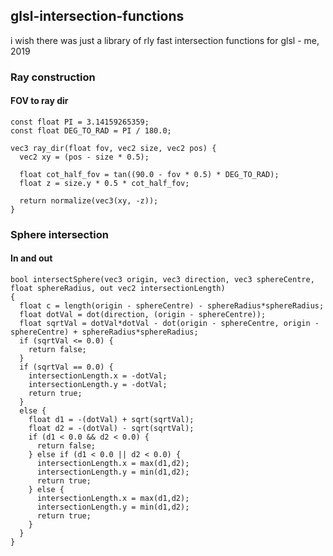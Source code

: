 ## glsl-intersection-functions

i wish there was just a library of rly fast intersection functions for glsl  - me, 2019

### Ray construction

#### FOV to ray dir

```
const float PI = 3.14159265359;
const float DEG_TO_RAD = PI / 180.0;

vec3 ray_dir(float fov, vec2 size, vec2 pos) {
  vec2 xy = (pos - size * 0.5);

  float cot_half_fov = tan((90.0 - fov * 0.5) * DEG_TO_RAD);
  float z = size.y * 0.5 * cot_half_fov;

  return normalize(vec3(xy, -z));
}
```

### Sphere intersection

#### In and out

```
bool intersectSphere(vec3 origin, vec3 direction, vec3 sphereCentre, float sphereRadius, out vec2 intersectionLength)
{
  float c = length(origin - sphereCentre) - sphereRadius*sphereRadius;
  float dotVal = dot(direction, (origin - sphereCentre));
  float sqrtVal = dotVal*dotVal - dot(origin - sphereCentre, origin - sphereCentre) + sphereRadius*sphereRadius;
  if (sqrtVal <= 0.0) {
    return false;
  }
  if (sqrtVal == 0.0) {
    intersectionLength.x = -dotVal;
    intersectionLength.y = -dotVal;
    return true;
  }
  else {
    float d1 = -(dotVal) + sqrt(sqrtVal);
    float d2 = -(dotVal) - sqrt(sqrtVal);
    if (d1 < 0.0 && d2 < 0.0) {
      return false;
    } else if (d1 < 0.0 || d2 < 0.0) {
      intersectionLength.x = max(d1,d2);
      intersectionLength.y = min(d1,d2);
      return true;
    } else {
      intersectionLength.x = max(d1,d2);
      intersectionLength.y = min(d1,d2);
      return true;
    }
  }
}
```
